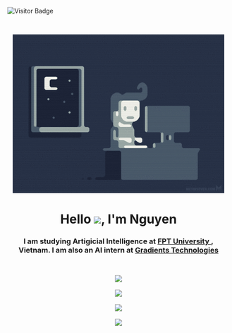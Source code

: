 ![Visitor Badge](https://visitor-badge.laobi.icu/badge?page_id=ndhieunguyen.ndhieunguyen)

<br>

<p align="center"> <img src="asset/coding.gif"/>

<h1 align="center">Hello <img src="https://raw.githubusercontent.com/MartinHeinz/MartinHeinz/master/wave.gif" width="30px">, I'm Nguyen</h1>
<h3 align="center">I am studying Artigicial Intelligence at <a href="https://hcmuni.fpt.edu.vn/"> FPT University </a>, Vietnam. I am also an AI intern at <a href="https://www.linkedin.com/company/gradients-tech/about/"> Gradients Technologies </a>
</h3>
<br>

<p align="center"> <img src="https://skillicons.dev/icons?i=py,c,cpp,java,django,flask,docker,vscode,tensorflow,pytorch,)](https://skillicons.dev)"/>

<p align="center"> <img src="https://github-readme-stats.vercel.app/api?username=ndhieunguyen&show_icons=true&theme=react&count_private=true&line_height=25"/>

<p align="center"> <img src="https://github-readme-stats.vercel.app/api/top-langs/?username=ndhieunguyen&theme=react&count_private=true&hide=jupyter%20notebook"/>

<p align="center"> <img src="https://github-readme-streak-stats.herokuapp.com/?user=ndhieunguyen&theme=react" />
